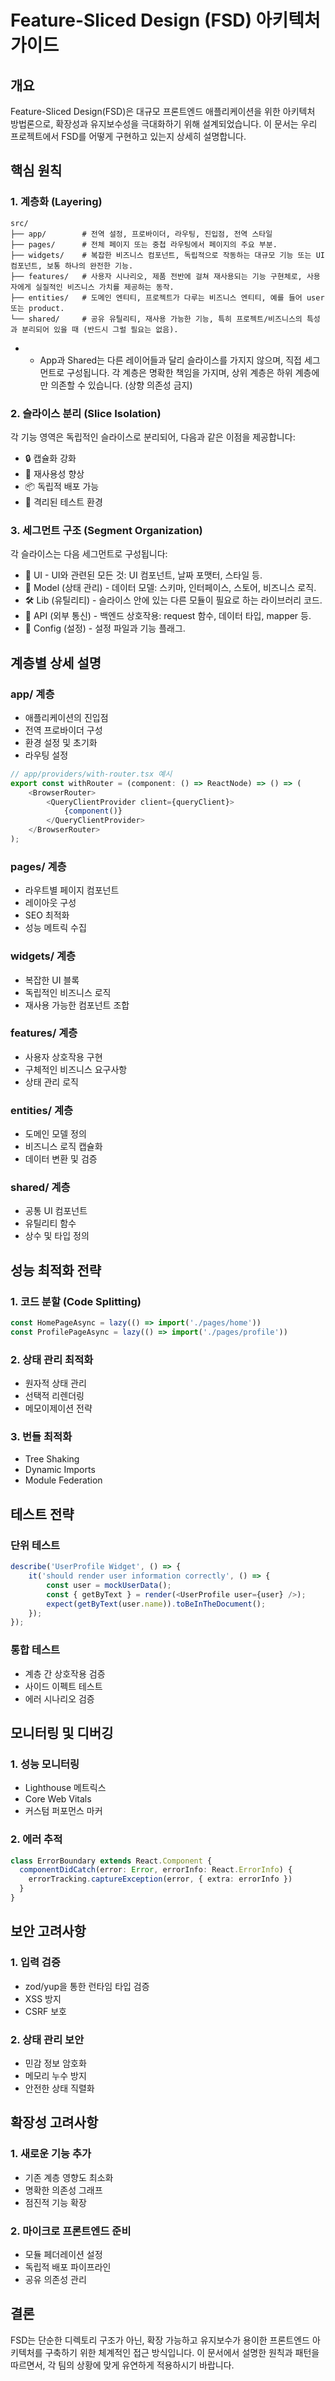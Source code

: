 # Feature-Sliced Design (FSD) 아키텍처 가이드

## 개요

Feature-Sliced Design(FSD)은 대규모 프론트엔드 애플리케이션을 위한 아키텍처 방법론으로, 확장성과 유지보수성을 극대화하기 위해 설계되었습니다. 이 문서는 우리 프로젝트에서 FSD를 어떻게 구현하고 있는지 상세히 설명합니다.

## 핵심 원칙

### 1. 계층화 (Layering)

```
src/
├── app/        # 전역 설정, 프로바이더, 라우팅, 진입점, 전역 스타일
├── pages/      # 전체 페이지 또는 중첩 라우팅에서 페이지의 주요 부분.
├── widgets/    # 복잡한 비즈니스 컴포넌트, 독립적으로 작동하는 대규모 기능 또는 UI 컴포넌트, 보통 하나의 완전한 기능.
├── features/   # 사용자 시나리오, 제품 전반에 걸쳐 재사용되는 기능 구현체로, 사용자에게 실질적인 비즈니스 가치를 제공하는 동작.
├── entities/   # 도메인 엔티티, 프로젝트가 다루는 비즈니스 엔티티, 예를 들어 user 또는 product.
└── shared/     # 공유 유틸리티, 재사용 가능한 기능, 특히 프로젝트/비즈니스의 특성과 분리되어 있을 때 (반드시 그럴 필요는 없음).
```

- - App과 Shared는 다른 레이어들과 달리 슬라이스를 가지지 않으며, 직접 세그먼트로 구성됩니다.
    각 계층은 명확한 책임을 가지며, 상위 계층은 하위 계층에만 의존할 수 있습니다. (상향 의존성 금지)

### 2. 슬라이스 분리 (Slice Isolation)

각 기능 영역은 독립적인 슬라이스로 분리되어, 다음과 같은 이점을 제공합니다:

- 🔒 캡슐화 강화
- 🔄 재사용성 향상
- 📦 독립적 배포 가능
- 🧪 격리된 테스트 환경

### 3. 세그먼트 구조 (Segment Organization)

각 슬라이스는 다음 세그먼트로 구성됩니다:

- 📱 UI - UI와 관련된 모든 것: UI 컴포넌트, 날짜 포맷터, 스타일 등.
- 🔄 Model (상태 관리) - 데이터 모델: 스키마, 인터페이스, 스토어, 비즈니스 로직.
- 🛠 Lib (유틸리티) - 슬라이스 안에 있는 다른 모듈이 필요로 하는 라이브러리 코드.
- 🔌 API (외부 통신) - 백엔드 상호작용: request 함수, 데이터 타입, mapper 등.
- 📝 Config (설정) - 설정 파일과 기능 플래그.

## 계층별 상세 설명

### app/ 계층

- 애플리케이션의 진입점
- 전역 프로바이더 구성
- 환경 설정 및 초기화
- 라우팅 설정

```typescript
// app/providers/with-router.tsx 예시
export const withRouter = (component: () => ReactNode) => () => (
    <BrowserRouter>
        <QueryClientProvider client={queryClient}>
            {component()}
        </QueryClientProvider>
    </BrowserRouter>
);
```

### pages/ 계층

- 라우트별 페이지 컴포넌트
- 레이아웃 구성
- SEO 최적화
- 성능 메트릭 수집

### widgets/ 계층

- 복잡한 UI 블록
- 독립적인 비즈니스 로직
- 재사용 가능한 컴포넌트 조합

### features/ 계층

- 사용자 상호작용 구현
- 구체적인 비즈니스 요구사항
- 상태 관리 로직

### entities/ 계층

- 도메인 모델 정의
- 비즈니스 로직 캡슐화
- 데이터 변환 및 검증

### shared/ 계층

- 공통 UI 컴포넌트
- 유틸리티 함수
- 상수 및 타입 정의

## 성능 최적화 전략

### 1. 코드 분할 (Code Splitting)

```typescript
const HomePageAsync = lazy(() => import('./pages/home'))
const ProfilePageAsync = lazy(() => import('./pages/profile'))
```

### 2. 상태 관리 최적화

- 원자적 상태 관리
- 선택적 리렌더링
- 메모이제이션 전략

### 3. 번들 최적화

- Tree Shaking
- Dynamic Imports
- Module Federation

## 테스트 전략

### 단위 테스트

```typescript
describe('UserProfile Widget', () => {
    it('should render user information correctly', () => {
        const user = mockUserData();
        const { getByText } = render(<UserProfile user={user} />);
        expect(getByText(user.name)).toBeInTheDocument();
    });
});
```

### 통합 테스트

- 계층 간 상호작용 검증
- 사이드 이펙트 테스트
- 에러 시나리오 검증

## 모니터링 및 디버깅

### 1. 성능 모니터링

- Lighthouse 메트릭스
- Core Web Vitals
- 커스텀 퍼포먼스 마커

### 2. 에러 추적

```typescript
class ErrorBoundary extends React.Component {
  componentDidCatch(error: Error, errorInfo: React.ErrorInfo) {
    errorTracking.captureException(error, { extra: errorInfo })
  }
}
```

## 보안 고려사항

### 1. 입력 검증

- zod/yup을 통한 런타임 타입 검증
- XSS 방지
- CSRF 보호

### 2. 상태 관리 보안

- 민감 정보 암호화
- 메모리 누수 방지
- 안전한 상태 직렬화

## 확장성 고려사항

### 1. 새로운 기능 추가

- 기존 계층 영향도 최소화
- 명확한 의존성 그래프
- 점진적 기능 확장

### 2. 마이크로 프론트엔드 준비

- 모듈 페더레이션 설정
- 독립적 배포 파이프라인
- 공유 의존성 관리

## 결론

FSD는 단순한 디렉토리 구조가 아닌, 확장 가능하고 유지보수가 용이한 프론트엔드 아키텍처를 구축하기 위한 체계적인 접근 방식입니다. 이 문서에서 설명한 원칙과 패턴을 따르면서, 각 팀의 상황에 맞게 유연하게 적용하시기 바랍니다.
